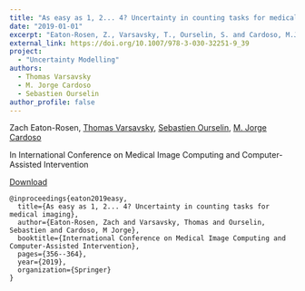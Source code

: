 ```yaml
---
title: "As easy as 1, 2... 4? Uncertainty in counting tasks for medical imaging"
date: "2019-01-01"
excerpt: "Eaton-Rosen, Z., Varsavsky, T., Ourselin, S. and Cardoso, M.J., 2019, October. In International Conference on Medical Image Computing and Computer-Assisted Intervention (pp. 356-364). Springer, Cham."
external_link: https://doi.org/10.1007/978-3-030-32251-9_39
project:
  - "Uncertainty Modelling"
authors:
  - Thomas Varsavsky
  - M. Jorge Cardoso
  - Sebastien Ourselin
author_profile: false
---
```

Zach Eaton-Rosen, [Thomas Varsavsky](/people/thomas_varsavsky), [Sebastien Ourselin](/people/seb_ourselin), [M. Jorge Cardoso](/people/jorge_cardoso)

In International Conference on Medical Image Computing and Computer-Assisted Intervention

<a href="{{page.external_link}}" target="_blank"> Download </a>

```
@inproceedings{eaton2019easy,
  title={As easy as 1, 2... 4? Uncertainty in counting tasks for medical imaging},
  author={Eaton-Rosen, Zach and Varsavsky, Thomas and Ourselin, Sebastien and Cardoso, M Jorge},
  booktitle={International Conference on Medical Image Computing and Computer-Assisted Intervention},
  pages={356--364},
  year={2019},
  organization={Springer}
}
```
